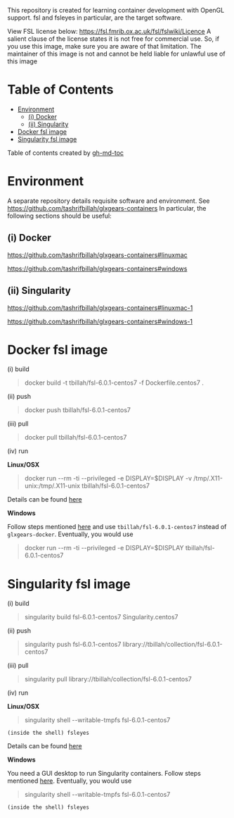 This repository is created for learning container development with OpenGL support. fsl and fsleyes in particular, are the target software.

View FSL license below:  https://fsl.fmrib.ox.ac.uk/fsl/fslwiki/Licence
A salient clause of the license states it is not free for commercial use. So, if you use this image, make sure you are aware of that limitation. 
The maintainer of this image is not and cannot be held liable for unlawful use of this image

Table of Contents
=================

   * [Environment](#environment)
      * [(i) Docker](#i-docker)
      * [(ii) Singularity](#ii-singularity)
   * [Docker fsl image](#docker-fsl-image)
   * [Singularity fsl image](#singularity-fsl-image)

Table of contents created by [gh-md-toc](https://github.com/ekalinin/github-markdown-toc)


# Environment

A separate repository details requisite software and environment. See https://github.com/tashrifbillah/glxgears-containers
In particular, the following sections should be useful:

## (i) Docker

https://github.com/tashrifbillah/glxgears-containers#linuxmac

https://github.com/tashrifbillah/glxgears-containers#windows


## (ii) Singularity

https://github.com/tashrifbillah/glxgears-containers#linuxmac-1

https://github.com/tashrifbillah/glxgears-containers#windows-1



# Docker fsl image


(i) build

> docker build -t tbillah/fsl-6.0.1-centos7 -f Dockerfile.centos7 .


(ii) push

> docker push tbillah/fsl-6.0.1-centos7


(iii) pull

> docker pull tbillah/fsl-6.0.1-centos7


(iv) run

**Linux/OSX**

> docker run --rm -ti --privileged -e DISPLAY=$DISPLAY -v /tmp/.X11-unix:/tmp/.X11-unix tbillah/fsl-6.0.1-centos7

Details can be found [here](https://github.com/tashrifbillah/glxgears-containers#linuxmac)


**Windows**

Follow steps mentioned [here](https://github.com/tashrifbillah/glxgears-containers#windows) and use `tbillah/fsl-6.0.1-centos7` instead of `glxgears-docker`. Eventually, you would use

> docker run --rm -ti --privileged -e DISPLAY=$DISPLAY tbillah/fsl-6.0.1-centos7


# Singularity fsl image


(i) build

> singularity build fsl-6.0.1-centos7 Singularity.centos7


(ii) push

> singularity push fsl-6.0.1-centos7 library://tbillah/collection/fsl-6.0.1-centos7


(iii) pull

> singularity pull library://tbillah/collection/fsl-6.0.1-centos7


(iv) run

**Linux/OSX**

> singularity shell --writable-tmpfs fsl-6.0.1-centos7
    
    (inside the shell) fsleyes

Details can be found [here](https://github.com/tashrifbillah/glxgears-containers#linuxmac-1)


**Windows**

You need a GUI desktop to run Singularity containers. Follow steps mentioned [here](https://github.com/tashrifbillah/glxgears-containers#windows-1). Eventually, you would use

> singularity shell --writable-tmpfs fsl-6.0.1-centos7

    (inside the shell) fsleyes



